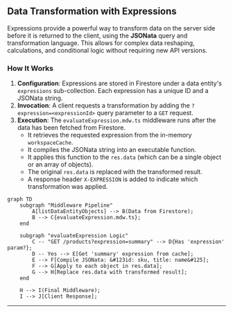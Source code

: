 ## Data Transformation with Expressions

Expressions provide a powerful way to transform data on the server side before it is returned to the client, using the **JSONata** query and transformation language. This allows for complex data reshaping, calculations, and conditional logic without requiring new API versions.

### How It Works

1.  **Configuration**: Expressions are stored in Firestore under a data entity's `expressions` sub-collection. Each expression has a unique ID and a JSONata string.
2.  **Invocation**: A client requests a transformation by adding the `?expression=<expressionId>` query parameter to a `GET` request.
3.  **Execution**: The `evaluateExpression.mdw.ts` middleware runs after the data has been fetched from Firestore.
    * It retrieves the requested expression from the in-memory `workspaceCache`.
    * It compiles the JSONata string into an executable function.
    * It applies this function to the `res.data` (which can be a single object or an array of objects).
    * The original `res.data` is replaced with the transformed result.
    * A response header `X-EXPRESSION` is added to indicate which transformation was applied.

```mermaid
graph TD
    subgraph "Middleware Pipeline"
        A[listDataEntityObjects] --> B(Data from Firestore);
        B --> C{evaluateExpression.mdw.ts};
    end

    subgraph "evaluateExpression Logic"
        C -- "GET /products?expression=summary" --> D{Has 'expression' param?};
        D -- Yes --> E[Get 'summary' expression from cache];
        E --> F[Compile JSONata: &#123id: sku, title: name&#125];
        F --> G[Apply to each object in res.data];
        G --> H[Replace res.data with transformed result];
    end
    
    H --> I(Final Middleware);
    I --> J[Client Response];
```

---
